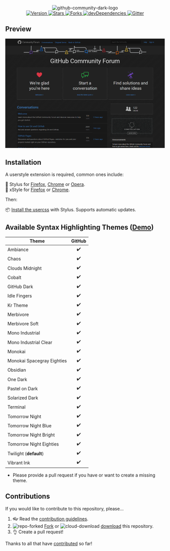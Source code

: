 <p align="center">
  <img alt="github-community-dark-logo" src="https://rawgit.com/StylishThemes/logos/master/github-community.dark/github-communitydark.svg" width="580">
  <br>
  <a href="https://github.com/StylishThemes/GitHub-Community-Dark/tags">
    <img src="https://img.shields.io/github/tag/StylishThemes/GitHub-Community-Dark.svg?label=version&style=flat" alt="Version">
  </a>
  <a href="https://github.com/StylishThemes/GitHub-Community-Dark/stargazers">
    <img src="http://github-svg-buttons.herokuapp.com/star.svg?user=StylishThemes&repo=GitHub-Community-Dark&style=flat&background=007ec6" alt="Stars">
  </a>
  <a href="https://github.com/StylishThemes/GitHub-Community-Dark/network">
    <img src="https://img.shields.io/github/forks/StylishThemes/GitHub-Community-Dark.svg?style=flat" alt="Forks">
  </a>
  <a href="https://david-dm.org/StylishThemes/GitHub-Community-Dark?type=dev">
    <img src="https://img.shields.io/david/dev/StylishThemes/GitHub-Community-Dark.svg?label=devDependencies&style=flat" alt="devDependencies">
  </a>
  <a href="https://gitter.im/StylishThemes/GitHub-Community-Dark">
    <img src="https://img.shields.io/gitter/room/StylishThemes/Github-Community-Dark.js.svg?maxAge=2592000&style=flat" alt="Gitter">
  </a>
</p>

## Preview
![](./images/screenshots/after_blue.png)

## Installation

A userstyle extension is required, common ones include:

🎨 Stylus for [Firefox](https://addons.mozilla.org/en-US/firefox/addon/styl-us/), [Chrome](https://chrome.google.com/webstore/detail/stylus/clngdbkpkpeebahjckkjfobafhncgmne) or [Opera](https://addons.opera.com/en-gb/extensions/details/stylus/).<br>
🎨 xStyle for [Firefox](https://addons.mozilla.org/firefox/addon/xstyle/) or [Chrome](https://chrome.google.com/webstore/detail/xstyle/hncgkmhphmncjohllpoleelnibpmccpj).

Then:

📦 [Install the usercss](https://github.com/StylishThemes/GitHub-Community-Dark/raw/master/github-community-dark.user.css) with Stylus. Supports automatic updates.

## Available Syntax Highlighting Themes ([Demo](https://stylishthemes.github.io/GitHub-Dark/))

| Theme                      | GitHub |
|----------------------------|:------:|
| Ambiance                   |   ✔️    |
| Chaos                      |   ✔️    |
| Clouds Midnight            |   ✔️    |
| Cobalt                     |   ✔️    |
| GitHub Dark                |   ✔️    |
| Idle Fingers               |   ✔️    |
| Kr Theme                   |   ✔️    |
| Merbivore                  |   ✔️    |
| Merbivore Soft             |   ✔️    |
| Mono Industrial            |   ✔️    |
| Mono Industrial Clear      |   ✔️    |
| Monokai                    |   ✔️    |
| Monokai Spacegray Eighties |   ✔️    |
| Obsidian                   |   ✔️    |
| One Dark                   |   ✔️    |
| Pastel on Dark             |   ✔️    |
| Solarized Dark             |   ✔️    |
| Terminal                   |   ✔️    |
| Tomorrow Night             |   ✔️    |
| Tomorrow Night Blue        |   ✔️    |
| Tomorrow Night Bright      |   ✔️    |
| Tomorrow Night Eighties    |   ✔️    |
| Twilight (**default**)     |   ✔️    |
| Vibrant Ink                |   ✔️    |

- Please provide a pull request if you have or want to create a missing theme.

## Contributions

If you would like to contribute to this repository, please...

1. 👓 Read the [contribution guidelines](./.github/CONTRIBUTING.md).
1. ![repo-forked](https://user-images.githubusercontent.com/136959/42383736-c4cb0db8-80fd-11e8-91ca-12bae108bccc.png) [Fork](https://github.com/StylishThemes/GitHub-Community-Dark/fork) or ![cloud-download](https://user-images.githubusercontent.com/136959/42401932-9ee9cae0-813d-11e8-8691-16e29a85d3b9.png) [download](https://github.com/StylishThemes/GitHub-Community-Dark/archive/master.zip) this repository.
1. 👌 Create a pull request!

Thanks to all that have [contributed](./AUTHORS) so far!
